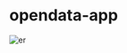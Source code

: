 # opendata-app


![er](https://user-images.githubusercontent.com/40654386/48034941-c0c7b600-e1a4-11e8-80d1-dc60fa1a628d.png)
